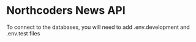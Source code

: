 # Northcoders News API

To connect to the databases, you will need to add .env.development and .env.test files